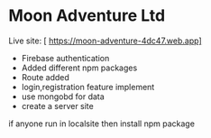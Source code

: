 # Moon Adventure Ltd

Live site:
[ https://moon-adventure-4dc47.web.app]

- Firebase authentication
- Added different npm packages
- Route added
- login,registration feature implement
- use mongobd for data
- create a server site 


if anyone run in localsite then install npm package
